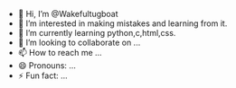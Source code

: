- 👋 Hi, I’m @Wakefultugboat
- 👀 I’m interested in making mistakes and learning from it.
- 🌱 I’m currently learning python,c,html,css.
- 💞️ I’m looking to collaborate on ...
- 📫 How to reach me ...
- 😄 Pronouns: ...
- ⚡ Fun fact: ...

<!---
Wakefultugboat/Wakefultugboat is a ✨ special ✨ repository because its `README.md` (this file) appears on your GitHub profile.
You can click the Preview link to take a look at your changes.
--->
